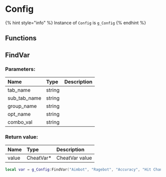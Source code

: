 # Config

{% hint style="info" %}
Instance of `Config` is `g_Config`
{% endhint %}

## Functions

## FindVar

### Parameters:

| Name | Type | Description |
| :--- | :--- | :--- |
| tab_name | string |  |
| sub_tab_name | string |  |
| group_name | string |  |
| opt_name | string |  |
| combo_val | string | |

### Return value:

| Name | Type | Description |
| :--- | :--- | :--- |
| value | CheatVar\* | CheatVar value |

```lua
local var = g_Config:FindVar("Aimbot", "Ragebot", "Accuracy", "Hit Chance")
```
